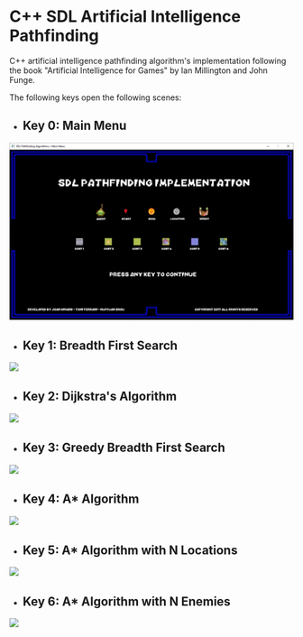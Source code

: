 # C++ SDL Artificial Intelligence Pathfinding

C++ artificial intelligence pathfinding algorithm's implementation following the book "Artificial Intelligence for Games" by Ian Millington and John Funge.

The following keys open the following scenes:

- ## Key 0: Main Menu
![](mainmenu.PNG)

- ## Key 1: Breadth First Search
![](https://github.com/JoanStinson/Pathfinding/blob/master/Pathfinding%20GIFs/bfs.gif)

- ## Key 2: Dijkstra's Algorithm
![](https://github.com/JoanStinson/Pathfinding/blob/master/Pathfinding%20GIFs/dijkstra.gif)

- ## Key 3: Greedy Breadth First Search
![](https://github.com/JoanStinson/Pathfinding/blob/master/Pathfinding%20GIFs/gbfs.gif)

- ## Key 4: A* Algorithm
![](https://github.com/JoanStinson/Pathfinding/blob/master/Pathfinding%20GIFs/astar.gif)

- ## Key 5: A* Algorithm with N Locations
![](https://github.com/JoanStinson/Pathfinding/blob/master/Pathfinding%20GIFs/astarNlocations.gif)

- ## Key 6: A* Algorithm with N Enemies
![](https://github.com/JoanStinson/Pathfinding/blob/master/Pathfinding%20GIFs/astarNenemies.gif)
